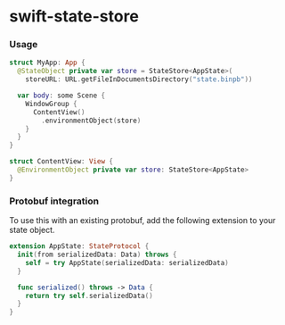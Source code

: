 # swift-state-store

### Usage

```swift
struct MyApp: App {
  @StateObject private var store = StateStore<AppState>(
    storeURL: URL.getFileInDocumentsDirectory("state.binpb"))

  var body: some Scene {
    WindowGroup {
      ContentView()
        .environmentObject(store)
    }
  }
}

struct ContentView: View {
  @EnvironmentObject private var store: StateStore<AppState>
}

```


### Protobuf integration

To use this with an existing protobuf, add the following extension to your state object.

```swift
extension AppState: StateProtocol {
  init(from serializedData: Data) throws {
    self = try AppState(serializedData: serializedData)
  }

  func serialized() throws -> Data {
    return try self.serializedData()
  }
}
```
